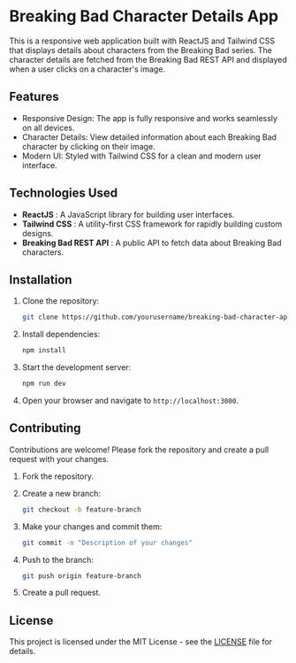 # Breaking Bad Character Details App
This is a responsive web application built with ReactJS and Tailwind CSS that displays details about characters from the Breaking Bad series. The character details are fetched from the Breaking Bad REST API and displayed when a user clicks on a character's image.

## Features
- Responsive Design: The app is fully responsive and works seamlessly on all devices.
- Character Details: View detailed information about each Breaking Bad character by clicking on their image.
- Modern UI: Styled with Tailwind CSS for a clean and modern user interface.


## Technologies Used
* **ReactJS** : A JavaScript library for building user interfaces.
* **Tailwind CSS** : A utility-first CSS framework for rapidly building custom designs.
* **Breaking Bad REST API** : A public API to fetch data about Breaking Bad characters.

## Installation
1. Clone the repository:

    ```bash
    git clone https://github.com/yourusername/breaking-bad-character-app.git
    ```

2. Install dependencies:

    ```bash
    npm install
    ```



3. Start the development server:

    ```bash
    npm run dev
    ```

5. Open your browser and navigate to `http://localhost:3000`.



## Contributing

Contributions are welcome! Please fork the repository and create a pull request with your changes.

1. Fork the repository.
2. Create a new branch:

    ```bash
    git checkout -b feature-branch
    ```

3. Make your changes and commit them:

    ```bash
    git commit -m "Description of your changes"
    ```

4. Push to the branch:

    ```bash
    git push origin feature-branch
    ```

5. Create a pull request.

## License

This project is licensed under the MIT License - see the [LICENSE](LICENSE) file for details.

